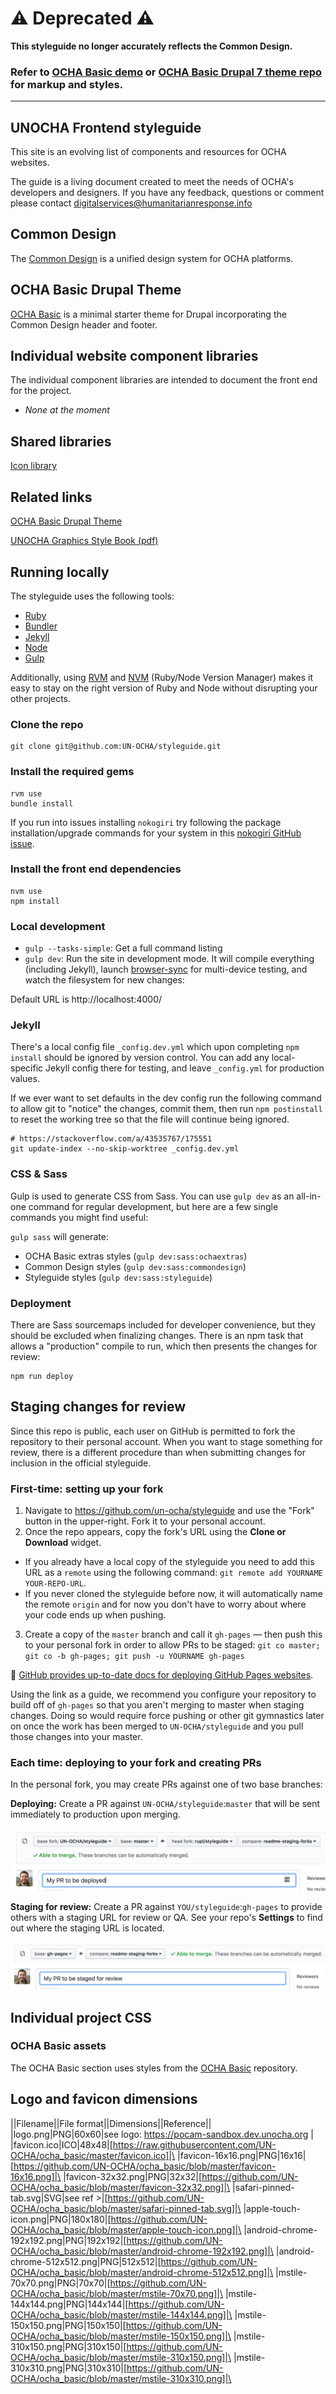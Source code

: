 # ⚠️ Deprecated ⚠️

**This styleguide no longer accurately reflects the Common Design.**

### Refer to [OCHA Basic demo](https://ochabasic.demo.ahconu.org) or [OCHA Basic Drupal 7 theme repo](https://github.com/UN-OCHA/ocha_basic) for markup and styles.

---

## UNOCHA Frontend styleguide

This site is an evolving list of components and resources for OCHA websites.

The guide is a living document created to meet the needs of OCHA's developers and designers. If you have any feedback, questions or comment please contact digitalservices@humanitarianresponse.info

## Common Design

The [Common Design](https://un-ocha.github.io/styleguide/common-design) is a unified design system for OCHA platforms.

## OCHA Basic Drupal Theme

[OCHA Basic](https://un-ocha.github.io/styleguide/ocha) is a minimal starter theme for Drupal incorporating the Common Design header and footer.

## Individual website component libraries

The individual component libraries are intended to document the front end for the project.

* _None at the moment_

## Shared libraries

[Icon library](https://un-ocha.github.io/styleguide/icons)

## Related links

[OCHA Basic Drupal Theme](https://github.com/UN-OCHA/ocha_basic)

[UNOCHA Graphics Style Book (pdf)](https://www.unocha.org/sites/unocha/files/dms/Documents/GraphicsStyleBook_for_public.pdf)

## Running locally

The styleguide uses the following tools:

* [Ruby](https://www.ruby-lang.org/en/)
* [Bundler](http://bundler.io/)
* [Jekyll](https://jekyllrb.com)
* [Node](https://nodejs.org/)
* [Gulp](https://gulpjs.com)

Additionally, using [RVM](https://rvm.io/) and [NVM](https://github.com/creationix/nvm) (Ruby/Node Version Manager) makes it easy to stay on the right version of Ruby and Node without disrupting your other projects.

### Clone the repo

```
git clone git@github.com:UN-OCHA/styleguide.git
```

### Install the required gems

```
rvm use
bundle install
```

If you run into issues installing `nokogiri` try following the package installation/upgrade commands for your system in this [nokogiri GitHub issue](https://github.com/sparklemotion/nokogiri/issues/1099).

### Install the front end dependencies

```
nvm use
npm install
```

### Local development

* `gulp --tasks-simple`: Get a full command listing
* `gulp dev`: Run the site in development mode. It will compile everything (including Jekyll), launch [browser-sync](https://browsersync.io) for multi-device testing, and watch the filesystem for new changes:

Default URL is http://localhost:4000/

### Jekyll

There's a local config file `_config.dev.yml` which upon completing `npm install` should be ignored by version control. You can add any local-specific Jekyll config there for testing, and leave `_config.yml` for production values.

If we ever want to set defaults in the dev config run the following command to allow git to "notice" the changes, commit them, then run `npm postinstall` to reset the working tree so that the file will continue being ignored.

```
# https://stackoverflow.com/a/43535767/175551
git update-index --no-skip-worktree _config.dev.yml
```

### CSS & Sass

Gulp is used to generate CSS from Sass. You can use `gulp dev` as an all-in-one command for regular development, but here are a few single commands you might find useful:

`gulp sass` will generate:

* OCHA Basic extras styles (`gulp dev:sass:ochaextras`)
* Common Design styles (`gulp dev:sass:commondesign`)
* Styleguide styles (`gulp dev:sass:styleguide`)

### Deployment

There are Sass sourcemaps included for developer convenience, but they should be excluded when finalizing changes. There is an npm task that allows a "production" compile to run, which then presents the changes for review:

```
npm run deploy
```

## Staging changes for review

Since this repo is public, each user on GitHub is permitted to fork the repository to their personal account. When you want to stage something for review, there is a different procedure than when submitting changes for inclusion in the official styleguide.

### First-time: setting up your fork

1. Navigate to https://github.com/un-ocha/styleguide and use the "Fork" button in the upper-right. Fork it to your personal account.
2. Once the repo appears, copy the fork's URL using the **Clone or Download** widget.
  * If you already have a local copy of the styleguide you need to add this URL as a `remote` using the following command: `git remote add YOURNAME YOUR-REPO-URL`.
  * If you never cloned the styleguide before now, it will automatically name the remote `origin` and for now you don't have to worry about where your code ends up when pushing.
3. Create a copy of the `master` branch and call it `gh-pages` — then push this to your personal fork in order to allow PRs to be staged: `git co master; git co -b gh-pages; git push -u YOURNAME gh-pages`

:link: [GitHub provides up-to-date docs for deploying GitHub Pages websites](https://help.github.com/articles/configuring-a-publishing-source-for-github-pages/#default-source-settings-for-repositories-without-the-username-naming-scheme).

Using the link as a guide, we recommend you configure your repository to build off of `gh-pages` so that you aren't merging to master when staging changes. Doing so would require force pushing or other git gymnastics later on once the work has been merged to `UN-OCHA/styleguide` and you pull those changes into your master.

### Each time: deploying to your fork and creating PRs

In the personal fork, you may create PRs against one of two base branches:

**Deploying:** Create a PR against `UN-OCHA/styleguide`:`master` that will be sent immediately to production upon merging.

![Example of a cross-fork PR](_readme/github-pr-deploy.png)

**Staging for review:** Create a PR against `YOU/styleguide`:`gh-pages` to provide others with a staging URL for review or QA. See your repo's **Settings** to find out where the staging URL is located.

![Example of an internal PR to a personal gh-pages branch](_readme/github-pr-stage.png)


## Individual project CSS

### OCHA Basic assets

The OCHA Basic section uses styles from the [OCHA Basic](https://github.com/un-ocha/ocha_basic) repository.


## Logo and favicon dimensions

||Filename||File format||Dimensions||Reference||\
|logo.png|PNG|60x60|see logo: https://pocam-sandbox.dev.unocha.org |\
|favicon.ico|ICO|48x48|[https://raw.githubusercontent.com/UN-OCHA/ocha_basic/master/favicon.ico]|\
|favicon-16x16.png|PNG|16x16|[https://github.com/UN-OCHA/ocha_basic/blob/master/favicon-16x16.png]|\
|favicon-32x32.png|PNG|32x32|[https://github.com/UN-OCHA/ocha_basic/blob/master/favicon-32x32.png]|\
|safari-pinned-tab.svg|SVG|see ref >|[https://github.com/UN-OCHA/ocha_basic/blob/master/safari-pinned-tab.svg]|\
|apple-touch-icon.png|PNG|180x180|[https://github.com/UN-OCHA/ocha_basic/blob/master/apple-touch-icon.png]|\
|android-chrome-192x192.png|PNG|192x192|[https://github.com/UN-OCHA/ocha_basic/blob/master/android-chrome-192x192.png]|\
|android-chrome-512x512.png|PNG|512x512|[https://github.com/UN-OCHA/ocha_basic/blob/master/android-chrome-512x512.png]|\
|mstile-70x70.png|PNG|70x70|[https://github.com/UN-OCHA/ocha_basic/blob/master/mstile-70x70.png]|\
|mstile-144x144.png|PNG|144x144|[https://github.com/UN-OCHA/ocha_basic/blob/master/mstile-144x144.png]|\
|mstile-150x150.png|PNG|150x150|[https://github.com/UN-OCHA/ocha_basic/blob/master/mstile-150x150.png]|\
|mstile-310x150.png|PNG|310x150|[https://github.com/UN-OCHA/ocha_basic/blob/master/mstile-310x150.png]|\
|mstile-310x310.png|PNG|310x310|[https://github.com/UN-OCHA/ocha_basic/blob/master/mstile-310x310.png]|\
